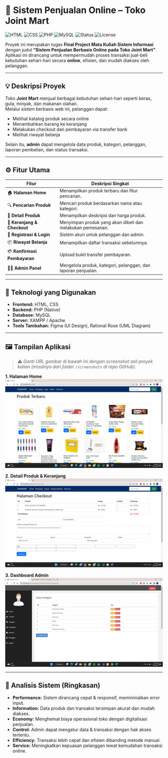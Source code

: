 # 🛒 Sistem Penjualan Online – Toko Joint Mart

![HTML](https://img.shields.io/badge/HTML-5-orange?logo=html5)
![CSS](https://img.shields.io/badge/CSS-3-blue?logo=css3)
![PHP](https://img.shields.io/badge/PHP-8.0-777BB4?logo=php)
![MySQL](https://img.shields.io/badge/MySQL-Database-blue?logo=mysql)
![Status](https://img.shields.io/badge/Status-Final%20Project-success)
![License](https://img.shields.io/badge/Code-Open--Source-green)


Proyek ini merupakan tugas **Final Project Mata Kuliah Sistem Informasi**  
dengan judul **“Sistem Penjualan Berbasis Online pada Toko Joint Mart”**.  
Aplikasi ini dirancang untuk mempermudah proses transaksi jual-beli kebutuhan sehari-hari secara **online**, efisien, dan mudah diakses oleh pelanggan.

---


## 💡 Deskripsi Proyek

Toko **Joint Mart** menjual berbagai kebutuhan sehari-hari seperti beras, gula, minyak, dan makanan olahan.  
Melalui sistem berbasis web ini, pelanggan dapat:
- Melihat katalog produk secara online  
- Menambahkan barang ke keranjang  
- Melakukan checkout dan pembayaran via transfer bank  
- Melihat riwayat belanja

Selain itu, **admin** dapat mengelola data produk, kategori, pelanggan, laporan pembelian, dan status transaksi.

---

## ⚙️ Fitur Utama

| Fitur | Deskripsi Singkat |
|-------|--------------------|
| 🏠 **Halaman Home** | Menampilkan produk terbaru dan fitur pencarian. |
| 🔍 **Pencarian Produk** | Mencari produk berdasarkan nama atau kategori. |
| 🧾 **Detail Produk** | Menampilkan deskripsi dan harga produk. |
| 🛒 **Keranjang & Checkout** | Menyimpan produk yang akan dibeli dan melakukan pemesanan. |
| 👤 **Registrasi & Login** | Sistem akun untuk pelanggan dan admin. |
| 📦 **Riwayat Belanja** | Menampilkan daftar transaksi sebelumnya. |
| 💳 **Konfirmasi Pembayaran** | Upload bukti transfer pembayaran. |
| 🧑‍💼 **Admin Panel** | Mengelola produk, kategori, pelanggan, dan laporan penjualan. |

---

## 🧩 Teknologi yang Digunakan
- **Frontend:** HTML, CSS  
- **Backend:** PHP (Native)  
- **Database:** MySQL  
- **Server:** XAMPP / Apache  
- **Tools Tambahan:** Figma (UI Design), Rational Rose (UML Diagram)

---

## 🖼️ Tampilan Aplikasi

> ⚠️ *Ganti URL gambar di bawah ini dengan screenshot asli proyek kalian (misalnya dari folder `/screenshots` di repo GitHub).*

**1. Halaman Home**  
![Home Page](joinmart/Screnshorts/home.png)

**2. Detail Produk & Keranjang**  
![Detail Produk](joinmart/Screnshorts/checkout.png)

**3. Dashboard Admin**  
![Admin Dashboard](joinmart/Screnshorts/dashboard_admin.png)

---

## 🧠 Analisis Sistem (Ringkasan)
- **Performance:** Sistem dirancang cepat & responsif, meminimalkan error input.  
- **Information:** Data produk dan transaksi tersimpan akurat dan mudah diakses.  
- **Economy:** Menghemat biaya operasional toko dengan digitalisasi penjualan.  
- **Control:** Admin dapat mengatur data & transaksi dengan hak akses tertentu.  
- **Efficiency:** Transaksi lebih cepat dan efisien dibanding metode manual.  
- **Service:** Meningkatkan kepuasan pelanggan lewat kemudahan transaksi online.

